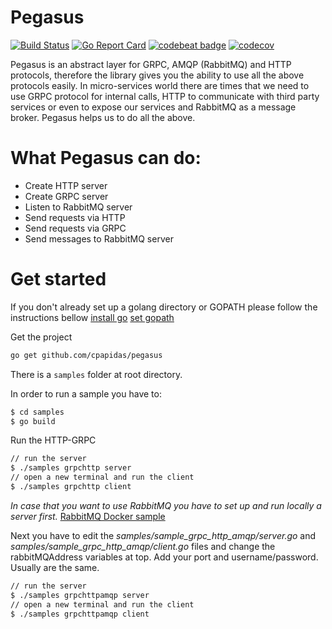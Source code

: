 # Pegasus

[![Build Status](https://travis-ci.org/cpapidas/pegasus.svg?branch=master)](https://travis-ci.org/cpapidas/pegasus)
[![Go Report Card](https://goreportcard.com/badge/github.com/cpapidas/pegasus)](https://goreportcard.com/report/github.com/cpapidas/pegasus)
[![codebeat badge](https://codebeat.co/badges/d81fe30e-f110-49f1-a475-f24f1016c4c8)](https://codebeat.co/projects/github-com-cpapidas-pegasus-master)
[![codecov](https://codecov.io/gh/cpapidas/pegasus/branch/master/graph/badge.svg)](https://codecov.io/gh/cpapidas/pegasus)

Pegasus is an abstract layer for GRPC, AMQP (RabbitMQ) and HTTP protocols, therefore the library gives you the ability
to use all the above protocols easily. In micro-services world there are times that we need to use GRPC protocol
for internal calls, HTTP to communicate with third party services or even to expose our services and RabbitMQ
as a message broker. Pegasus helps us to do all the above.

# What Pegasus can do:

* Create HTTP server
* Create GRPC server
* Listen to RabbitMQ server
* Send requests via HTTP
* Send requests via GRPC
* Send messages to RabbitMQ server

# Get started

If you don't already set up a golang directory or GOPATH please follow the instructions bellow
[install go](https://golang.org/doc/install)
[set gopath](https://github.com/golang/go/wiki/Setting-GOPATH)

Get the project

```bash
go get github.com/cpapidas/pegasus
```

There is a `samples` folder at root directory.

In order to run a sample you have to:

```bash
$ cd samples
$ go build
```

Run the HTTP-GRPC

```bash
// run the server
$ ./samples grpchttp server
// open a new terminal and run the client
$ ./samples grpchttp client
```

*In case that you want to use RabbitMQ you have to set up and run locally a server
first.* [RabbitMQ Docker sample](https://github.com/dockerfile/rabbitmq)

Next you have to edit the *samples/sample_grpc_http_amqp/server.go* and *samples/sample_grpc_http_amqp/client.go* files
and change the rabbitMQAddress variables at top. Add your port and username/password. Usually are the same.

```bash
// run the server
$ ./samples grpchttpamqp server
// open a new terminal and run the client
$ ./samples grpchttpamqp client
```




